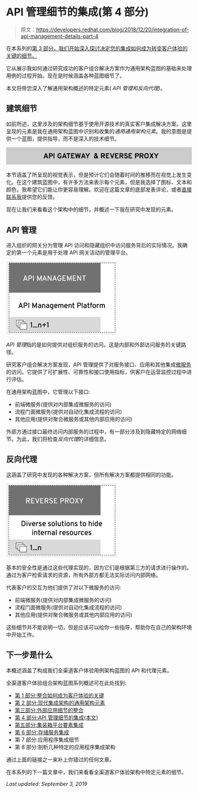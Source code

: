# API 管理细节的集成(第 4 部分)

> 原文：<https://developers.redhat.com/blog/2018/12/20/integration-of-api-management-details-part-4>

在本系列的[第 3 部分，我们开始深入探讨决定您的集成如何成为转变客户体验的关键的细节。](https://developers.redhat.com/blog/2018/12/14/integration-of-external-application-details-part-3/)

它从展示我如何通过研究成功的客户组合解决方案作为通用架构蓝图的基础来处理用例的过程开始。现在是时候涵盖各种蓝图细节了。

本文将带您深入了解通用架构概述的特定元素( *API 管理和反向代理)*。

## 建筑细节

如前所述，这里涉及的架构细节基于使用开源技术的真实客户集成解决方案。这里呈现的元素是我在通用架构蓝图中识别和收集的*通用通用架构元素*。我的意图是提供一个蓝图，提供指导，而不是深入的技术细节。

[![Generic common architectural elements](img/2ba89ccfbbb3c5b36a6e5f6dd2976b69.png)](https://developers.redhat.com/blog/wp-content/uploads/2018/12/Screenshot-2018-12-07-at-13.23.05.png)

本节涵盖了所呈现的视觉表示，但是预计它们会随着时间的推移而在视觉上发生变化。在这个建筑蓝图中，有许多方法来表示每个元素，但是我选择了图标、文本和颜色，我希望它们能让你更容易理解。欢迎在这篇文章的底部发表评论，或者[直接联系我](https://www.schabell.org/p/contact.html)提供您的反馈。

现在让我们来看看这个架构中的细节，并概述一下我在研究中发现的元素。

## API 管理

进入组织的网关分为管理 API 访问和隐藏组织中访问服务背后的实际情况。我确定的第一个元素是用于处理 API 网关活动的管理平台。

[![Management platform for handling API gateway activities](img/ad2e3287400c9d2a165c00d5ee9753c1.png)](https://developers.redhat.com/blog/wp-content/uploads/2018/12/Screenshot-2018-12-07-at-14.44.05.png)

*API 管理*指的是如何提供对组织服务的访问。这是内部和外部访问服务的关键路径。

研究客户组合解决方案发现，API 管理提供了对服务接口、应用和其他集成[微服务](https://developers.redhat.com/blog/category/microservices/)的访问。它提供了可扩展性、可靠性和接口使用指标，供客户在运营监控过程中进行评估。

在通用架构蓝图中，它管理以下接口:

*   前端微服务(提供对内部集成微服务的访问)
*   流程门面微服务(提供对自动化集成流程的访问)
*   其他应用(提供对聚合微服务或其他内部应用的访问)

外部方通过接口最终访问内部服务的过程中，有一部分涉及到隐藏特定的网络细节。为此，我们将检查*反向代理*的详细信息。

## 反向代理

这涵盖了研究中发现的各种解决方案，但所有解决方案都提供相同的功能。

[![Reverse proxies](img/fc403d7cfb4e2abf1e2083fe0ba31268.png)](https://developers.redhat.com/blog/wp-content/uploads/2018/12/Screenshot-2018-12-07-at-14.44.14.png)

基本的安全性是通过这些代理实现的，因为它们是根据第三方的请求进行操作的。通过为客户检索请求的资源，所有外部方都无法实际访问内部网络。

代表客户的交互为他们提供了对以下微服务的访问:

*   前端微服务(提供对内部集成微服务的访问)
*   流程门面微服务(提供对自动化集成流程的访问)
*   其他应用(提供对聚合微服务或其他内部应用的访问)

这些细节并不能说明一切，但是应该可以给你一些指导，帮助你在自己的架构环境中开始工作。

## 下一步是什么

本概述涵盖了构成我们全渠道客户体验用例架构蓝图的 API 和代理元素。

全渠道客户体验组合架构蓝图系列概述可在此处找到:

*   [第 1 部分:整合如何成为客户体验的关键](https://developers.redhat.com/blog/2018/11/28/integration-is-key-to-customer-experience/)
*   [第 2 部分:现代集成架构的通用架构元素](https://developers.redhat.com/blog/2018/11/30/common-architectural-elements-for-modern-integration-architectures/)
*   [第三部分:外部应用细节的整合](https://developers.redhat.com/blog/2018/12/14/integration-of-external-application-details-part-3/)
*   [第 4 部分:API 管理细节的集成(本文)](https://developers.redhat.com/blog/2018/12/20/integration-of-api-management-details-part-4/)
*   [第五部分:集装箱平台要素集成](https://developers.redhat.com/blog/2019/01/04/integration-of-container-platform-essentials-part-5/)
*   [第 6 部分:存储服务集成](https://developers.redhat.com/blog/2019/01/18/integration-of-storage-services-part-6/)
*   第 7 部分:应用程序集成细节
*   第 8 部分:剖析几种特定的应用程序集成架构

通过上面的链接之一来补上你错过的任何文章。

在本系列的下一篇文章中，我们来看看全渠道客户体验架构中特定元素的细节。

*Last updated: September 3, 2019*